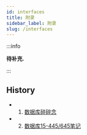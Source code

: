 ```yaml
---
id: interfaces
title: 附录
sidebar_label: 附录
slug: /interfaces
---
```


:::info

**待补充.**

:::

## History

* 1. [数据库碎碎念](https://zhuanlan.zhihu.com/p/645811161?utm_id=0&utm_source=wechat_session&utm_medium=social&s_r=0)
* 2. [数据库15-445/645笔记](https://zhenghe.gitbook.io/open-courses/cmu-15-445-645-database-systems/relational-data-model)